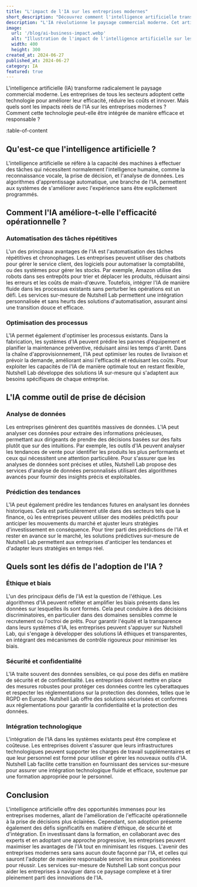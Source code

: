 ```yaml
---
title: "L'impact de l'IA sur les entreprises modernes"
short_description: "Découvrez comment l'intelligence artificielle transforme les entreprises en améliorant l'efficacité, la prise de décision et en relevant les défis technologiques et éthiques."
description: "L'IA révolutionne le paysage commercial moderne. Cet article explore ses impacts, les défis de son adoption et comment les services sur-mesure de Nutshell Lab peuvent aider les entreprises à intégrer l'IA de manière efficace et responsable."
image:
  url: '/blog/ai-business-impact.webp'
  alt: "Illustration de l'impact de l'intelligence artificielle sur les entreprises"
  width: 400
  height: 300
created_at: 2024-06-27
published_at: 2024-06-27
category: IA
featured: true
---
```


L'intelligence artificielle (IA) transforme radicalement le paysage commercial moderne. Les entreprises de tous les secteurs adoptent cette technologie pour améliorer leur efficacité, réduire les coûts et innover. Mais quels sont les impacts réels de l'IA sur les entreprises modernes ? Comment cette technologie peut-elle être intégrée de manière efficace et responsable ?

:table-of-content

## Qu'est-ce que l'intelligence artificielle ?

L'intelligence artificielle se réfère à la capacité des machines à effectuer des tâches qui nécessitent normalement l'intelligence humaine, comme la reconnaissance vocale, la prise de décision, et l'analyse de données. Les algorithmes d'apprentissage automatique, une branche de l'IA, permettent aux systèmes de s'améliorer avec l'expérience sans être explicitement programmés.

## Comment l'IA améliore-t-elle l'efficacité opérationnelle ?

### Automatisation des tâches répétitives

L'un des principaux avantages de l'IA est l'automatisation des tâches répétitives et chronophages. Les entreprises peuvent utiliser des chatbots pour gérer le service client, des logiciels pour automatiser la comptabilité, ou des systèmes pour gérer les stocks. Par exemple, Amazon utilise des robots dans ses entrepôts pour trier et déplacer les produits, réduisant ainsi les erreurs et les coûts de main-d'œuvre. Toutefois, intégrer l'IA de manière fluide dans les processus existants sans perturber les opérations est un défi. Les services sur-mesure de Nutshell Lab permettent une intégration personnalisée et sans heurts des solutions d'automatisation, assurant ainsi une transition douce et efficace.

### Optimisation des processus

L'IA permet également d'optimiser les processus existants. Dans la fabrication, les systèmes d'IA peuvent prédire les pannes d'équipement et planifier la maintenance préventive, réduisant ainsi les temps d'arrêt. Dans la chaîne d'approvisionnement, l'IA peut optimiser les routes de livraison et prévoir la demande, améliorant ainsi l'efficacité et réduisant les coûts. Pour exploiter les capacités de l'IA de manière optimale tout en restant flexible, Nutshell Lab développe des solutions IA sur-mesure qui s'adaptent aux besoins spécifiques de chaque entreprise.

## L'IA comme outil de prise de décision

### Analyse de données

Les entreprises génèrent des quantités massives de données. L'IA peut analyser ces données pour extraire des informations précieuses, permettant aux dirigeants de prendre des décisions basées sur des faits plutôt que sur des intuitions. Par exemple, les outils d'IA peuvent analyser les tendances de vente pour identifier les produits les plus performants et ceux qui nécessitent une attention particulière. Pour s'assurer que les analyses de données sont précises et utiles, Nutshell Lab propose des services d'analyse de données personnalisés utilisant des algorithmes avancés pour fournir des insights précis et exploitables.

### Prédiction des tendances

L'IA peut également prédire les tendances futures en analysant les données historiques. Cela est particulièrement utile dans des secteurs tels que la finance, où les entreprises peuvent utiliser des modèles prédictifs pour anticiper les mouvements du marché et ajuster leurs stratégies d'investissement en conséquence. Pour tirer parti des prédictions de l'IA et rester en avance sur le marché, les solutions prédictives sur-mesure de Nutshell Lab permettent aux entreprises d'anticiper les tendances et d'adapter leurs stratégies en temps réel.

## Quels sont les défis de l'adoption de l'IA ?

### Éthique et biais

L'un des principaux défis de l'IA est la question de l'éthique. Les algorithmes d'IA peuvent refléter et amplifier les biais présents dans les données sur lesquelles ils sont formés. Cela peut conduire à des décisions discriminatoires, en particulier dans des domaines sensibles comme le recrutement ou l'octroi de prêts. Pour garantir l'équité et la transparence dans leurs systèmes d'IA, les entreprises peuvent s'appuyer sur Nutshell Lab, qui s'engage à développer des solutions IA éthiques et transparentes, en intégrant des mécanismes de contrôle rigoureux pour minimiser les biais.

### Sécurité et confidentialité

L'IA traite souvent des données sensibles, ce qui pose des défis en matière de sécurité et de confidentialité. Les entreprises doivent mettre en place des mesures robustes pour protéger ces données contre les cyberattaques et respecter les réglementations sur la protection des données, telles que le RGPD en Europe. Nutshell Lab offre des solutions sécurisées et conformes aux réglementations pour garantir la confidentialité et la protection des données.

### Intégration technologique

L'intégration de l'IA dans les systèmes existants peut être complexe et coûteuse. Les entreprises doivent s'assurer que leurs infrastructures technologiques peuvent supporter les charges de travail supplémentaires et que leur personnel est formé pour utiliser et gérer les nouveaux outils d'IA. Nutshell Lab facilite cette transition en fournissant des services sur-mesure pour assurer une intégration technologique fluide et efficace, soutenue par une formation appropriée pour le personnel.

## Conclusion

L'intelligence artificielle offre des opportunités immenses pour les entreprises modernes, allant de l'amélioration de l'efficacité opérationnelle à la prise de décisions plus éclairées. Cependant, son adoption présente également des défis significatifs en matière d'éthique, de sécurité et d'intégration. En investissant dans la formation, en collaborant avec des experts et en adoptant une approche progressive, les entreprises peuvent maximiser les avantages de l'IA tout en minimisant les risques. L'avenir des entreprises modernes sera sans aucun doute façonné par l'IA, et celles qui sauront l'adopter de manière responsable seront les mieux positionnées pour réussir. Les services sur-mesure de Nutshell Lab sont conçus pour aider les entreprises à naviguer dans ce paysage complexe et à tirer pleinement parti des innovations de l'IA.
